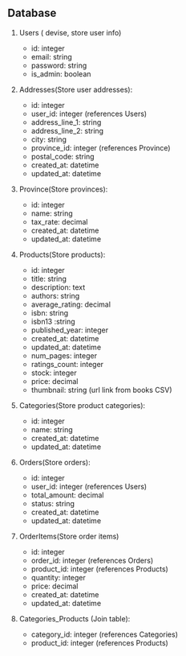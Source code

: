 ## Database

1. Users ( devise, store user info)

   - id: integer
   - email: string
   - password: string
   - is_admin: boolean

2. Addresses(Store user addresses):

   - id: integer
   - user_id: integer (references Users)
   - address_line_1: string
   - address_line_2: string
   - city: string
   - province_id: integer (references Province)
   - postal_code: string
   - created_at: datetime
   - updated_at: datetime

3. Province(Store provinces):

   - id: integer
   - name: string
   - tax_rate: decimal
   - created_at: datetime
   - updated_at: datetime

4. Products(Store products):

   - id: integer
   - title: string
   - description: text
   - authors: string
   - average_rating: decimal
   - isbn: string
   - isbn13 :string
   - published_year: integer
   - created_at: datetime
   - updated_at: datetime
   - num_pages: integer
   - ratings_count: integer
   - stock: integer
   - price: decimal
   - thumbnail: string (url link from books CSV)

5. Categories(Store product categories):

   - id: integer
   - name: string
   - created_at: datetime
   - updated_at: datetime

6. Orders(Store orders):

   - id: integer
   - user_id: integer (references Users)
   - total_amount: decimal
   - status: string
   - created_at: datetime
   - updated_at: datetime

7. OrderItems(Store order items)

   - id: integer
   - order_id: integer (references Orders)
   - product_id: integer (references Products)
   - quantity: integer
   - price: decimal
   - created_at: datetime
   - updated_at: datetime

8. Categories_Products (Join table):
   - category_id: integer (references Categories)
   - product_id: integer (references Products)
